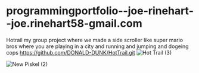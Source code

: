 # programmingportfolio--joe-rinehart--joe.rinehart58-gmail.com

Hotrail my group project where we made a side scroller like super mario bros where you are playing in a city and running and jumping and dogeing cops   https://github.com/DONALD-DUNK/HotTrail.git
![Hot Trail (3)](https://github.com/joeiscool1/programmingportfolio--joe-rinehart--joe.rinehart58-gmail.com/assets/142921802/496a425c-dab2-455a-b622-41fb4e991119)






![New Piskel (2)](https://github.com/joeiscool1/programmingportfolio--joe-rinehart--joe.rinehart58-gmail.com/assets/142921802/d5cbb29c-28af-424e-8b3e-48091f8ac26f)
